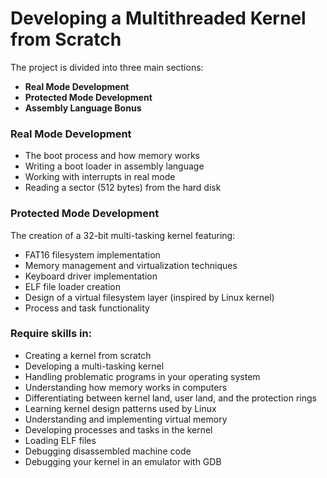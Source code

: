 # Developing a Multithreaded Kernel from Scratch

The project is divided into three main sections:

- **Real Mode Development**
- **Protected Mode Development**
- **Assembly Language Bonus**

### Real Mode Development

- The boot process and how memory works
- Writing a boot loader in assembly language
- Working with interrupts in real mode
- Reading a sector (512 bytes) from the hard disk

### Protected Mode Development

The creation of a 32-bit multi-tasking kernel featuring:

- FAT16 filesystem implementation
- Memory management and virtualization techniques
- Keyboard driver implementation
- ELF file loader creation
- Design of a virtual filesystem layer (inspired by Linux kernel)
- Process and task functionality

### Require skills in:

- Creating a kernel from scratch
- Developing a multi-tasking kernel
- Handling problematic programs in your operating system
- Understanding how memory works in computers
- Differentiating between kernel land, user land, and the protection rings
- Learning kernel design patterns used by Linux
- Understanding and implementing virtual memory
- Developing processes and tasks in the kernel
- Loading ELF files
- Debugging disassembled machine code
- Debugging your kernel in an emulator with GDB

